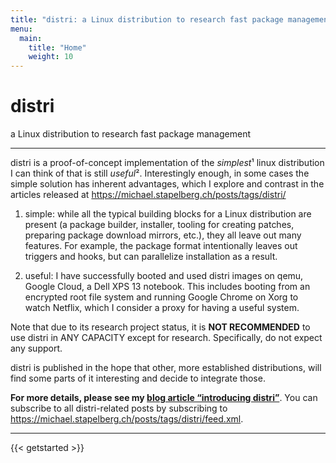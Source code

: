 ```yaml
---
title: "distri: a Linux distribution to research fast package management"
menu:
  main:
    title: "Home"
    weight: 10
---
```


# distri

a Linux distribution to research fast package management

---

distri is a proof-of-concept implementation of the *simplest*¹ linux distribution I can think of that is still *useful*². Interestingly enough, in some cases the simple solution has inherent advantages, which I explore and contrast in the articles released at https://michael.stapelberg.ch/posts/tags/distri/

1. simple: while all the typical building blocks for a Linux distribution are present (a package builder, installer, tooling for creating patches, preparing package download mirrors, etc.), they all leave out many features. For example, the package format intentionally leaves out triggers and hooks, but can parallelize installation as a result.

1. useful: I have successfully booted and used distri images on qemu, Google Cloud, a Dell XPS 13 notebook. This includes booting from an encrypted root file system and running Google Chrome on Xorg to watch Netflix, which I consider a proxy for having a useful system.

Note that due to its research project status, it is **NOT RECOMMENDED** to use distri in ANY CAPACITY except for research. Specifically, do not expect any support.

distri is published in the hope that other, more established distributions, will find some parts of it interesting and decide to integrate those.

**For more details, please see my [blog article “introducing distri”](https://michael.stapelberg.ch/posts/2019-08-17-introducing-distri/)**. You can subscribe to all distri-related posts by subscribing to https://michael.stapelberg.ch/posts/tags/distri/feed.xml.

---

{{< getstarted >}}
